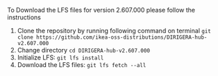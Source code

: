 To Download the LFS files for version 2.607.000 please follow the instructions

1. Clone the repository by running following command on terminal `git clone https://github.com/ikea-oss-distributions/DIRIGERA-hub-v2.607.000`
2. Change directory `cd DIRIGERA-hub-v2.607.000`
3. Initialize LFS: `git lfs install`
4. Download the LFS files: `git lfs fetch --all`
